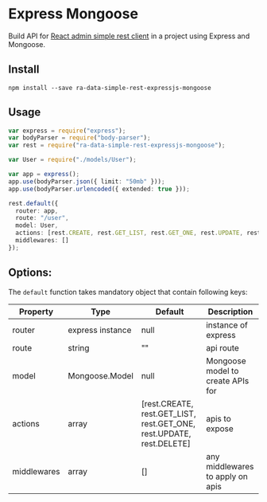 # Express Mongoose

Build API for [React admin simple rest client](https://github.com/marmelab/react-admin/edit/master/packages/ra-data-simple-rest) in a project using Express and Mongoose.

## Install

```
npm install --save ra-data-simple-rest-expressjs-mongoose
```

## Usage

```ts
var express = require("express");
var bodyParser = require("body-parser");
var rest = require("ra-data-simple-rest-expressjs-mongoose");

var User = require("./models/User");

var app = express();
app.use(bodyParser.json({ limit: "50mb" }));
app.use(bodyParser.urlencoded({ extended: true }));

rest.default({
  router: app,
  route: "/user",
  model: User,
  actions: [rest.CREATE, rest.GET_LIST, rest.GET_ONE, rest.UPDATE, rest.DELETE],
  middlewares: []
});
```

## Options:

The `default` function takes mandatory object that contain following keys:

| Property    | Type             | Default                                                              | Description                       |
| ----------- | ---------------- | -------------------------------------------------------------------- | --------------------------------- |
| router      | express instance | null                                                                 | instance of express               |
| route       | string           | ""                                                                   | api route                         |
| model       | Mongoose.Model   | null                                                                 | Mongoose model to create APIs for |
| actions     | array            | [rest.CREATE, rest.GET_LIST, rest.GET_ONE, rest.UPDATE, rest.DELETE] | apis to expose                    |
| middlewares | array            | []                                                                   | any middlewares to apply on apis  |
